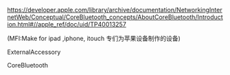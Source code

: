 





https://developer.apple.com/library/archive/documentation/NetworkingInternetWeb/Conceptual/CoreBluetooth_concepts/AboutCoreBluetooth/Introduction.html#//apple_ref/doc/uid/TP40013257





(MFI:Make for ipad ,iphone, itouch 专们为苹果设备制作的设备)





ExternalAccessory

CoreBluetooth